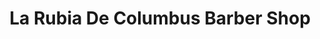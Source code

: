 ---
title: "La Rubia De Columbus Barber Shop"
url: /new-york/la-rubia-de-columbus-barber-shop/
shop: Friseur
---